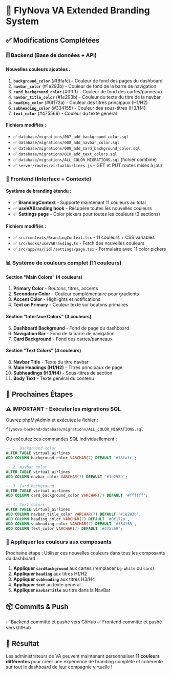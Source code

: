 # 🎨 FlyNova VA Extended Branding System

## ✅ Modifications Complétées

### 🗄️ Backend (Base de données + API)

#### Nouvelles couleurs ajoutées :
1. **`background_color`** (#f8fafc) - Couleur de fond des pages du dashboard
2. **`navbar_color`** (#1e293b) - Couleur de fond de la barre de navigation
3. **`card_background_color`** (#ffffff) - Couleur de fond des cartes/panneaux
4. **`navbar_title_color`** (#1e293b) - Couleur du texte du titre de la navbar
5. **`heading_color`** (#0f172a) - Couleur des titres principaux (H1/H2)
6. **`subheading_color`** (#334155) - Couleur des sous-titres (H3/H4)
7. **`text_color`** (#475569) - Couleur du texte général

#### Fichiers modifiés :
- ✅ `database/migrations/007_add_background_color.sql`
- ✅ `database/migrations/008_add_navbar_color.sql`
- ✅ `database/migrations/009_add_card_background_color.sql`
- ✅ `database/migrations/010_add_text_colors.sql`
- ✅ `database/migrations/ALL_COLOR_MIGRATIONS.sql` (fichier combiné)
- ✅ `server/routes/virtualAirlines.js` - GET et PUT routes mises à jour

### 🎨 Frontend (Interface + Contexte)

#### Système de branding étendu :
- ✅ **BrandingContext** - Supporte maintenant 11 couleurs au total
- ✅ **useVABranding hook** - Récupère toutes les nouvelles couleurs
- ✅ **Settings page** - Color pickers pour toutes les couleurs (3 sections)

#### Fichiers modifiés :
- ✅ `src/contexts/BrandingContext.tsx` - 11 couleurs + CSS variables
- ✅ `src/hooks/useVABranding.ts` - Fetch des nouvelles couleurs
- ✅ `src/app/va/[id]/settings/page.tsx` - Formulaire avec 11 color pickers

### 📊 Système de couleurs complet (11 couleurs)

#### Section "Main Colors" (4 couleurs)
1. **Primary Color** - Boutons, titres, accents
2. **Secondary Color** - Couleur complémentaire pour gradients
3. **Accent Color** - Highlights et notifications  
4. **Text on Primary** - Couleur texte sur boutons primaires

#### Section "Interface Colors" (3 couleurs)
5. **Dashboard Background** - Fond de page du dashboard
6. **Navigation Bar** - Fond de la barre de navigation
7. **Card Background** - Fond des cartes/panneaux

#### Section "Text Colors" (4 couleurs)
8. **Navbar Title** - Texte du titre navbar
9. **Main Headings (H1/H2)** - Titres principaux de page
10. **Subheadings (H3/H4)** - Sous-titres de section
11. **Body Text** - Texte général du contenu

## 🚀 Prochaines Étapes

### ⚠️ IMPORTANT - Exécuter les migrations SQL

Ouvrez phpMyAdmin et exécutez le fichier :
```
flynova-backend/database/migrations/ALL_COLOR_MIGRATIONS.sql
```

Ou exécutez ces commandes SQL individuellement :

```sql
-- 1. Background color
ALTER TABLE virtual_airlines 
ADD COLUMN background_color VARCHAR(7) DEFAULT '#f8fafc';

-- 2. Navbar color  
ALTER TABLE virtual_airlines
ADD COLUMN navbar_color VARCHAR(7) DEFAULT '#1e293b';

-- 3. Card background
ALTER TABLE virtual_airlines 
ADD COLUMN card_background_color VARCHAR(7) DEFAULT '#ffffff';

-- 4. Text colors
ALTER TABLE virtual_airlines 
ADD COLUMN navbar_title_color VARCHAR(7) DEFAULT '#1e293b',
ADD COLUMN heading_color VARCHAR(7) DEFAULT '#0f172a',
ADD COLUMN subheading_color VARCHAR(7) DEFAULT '#334155',
ADD COLUMN text_color VARCHAR(7) DEFAULT '#475569';
```

### 📝 Appliquer les couleurs aux composants

Prochaine étape : Utiliser ces nouvelles couleurs dans tous les composants du dashboard :

1. **Appliquer `cardBackground`** aux cartes (remplacer `bg-white` ou `card`)
2. **Appliquer `heading`** aux titres H1/H2
3. **Appliquer `subheading`** aux titres H3/H4  
4. **Appliquer `text`** au texte général
5. **Appliquer `navbarTitle`** au titre dans la NavBar

## 📦 Commits & Push

✅ Backend committé et pushé vers GitHub
✅ Frontend committé et pushé vers GitHub

## 🎯 Résultat

Les administrateurs de VA peuvent maintenant personnaliser **11 couleurs différentes** pour créer une expérience de branding complète et cohérente sur tout le dashboard de leur compagnie virtuelle !
